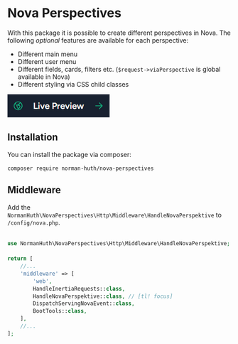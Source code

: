 # Nova Perspectives

With this package it is possible to create different perspectives in Nova. The following _optional_ features are available for each perspective:

* Different main menu
* Different user menu
* Different fields, cards, filters etc. (`$request->viaPerspective` is global available in Nova)
* Different styling via CSS child classes

[![Live Preview](https://raw.githubusercontent.com/Muetze42/Muetze42/main/files/btn-live-preview.jpg)](https://nova-demo.huth.it)


## Installation

You can install the package via composer:

```nothing
composer require norman-huth/nova-perspectives
```

## Middleware

Add the `NormanHuth\NovaPerspectives\Http\Middleware\HandleNovaPerspektive` to `/config/nova.php`. 

```php

use NormanHuth\NovaPerspectives\Http\Middleware\HandleNovaPerspektive; // [tl! focus]

return [
    //...
    'middleware' => [
        'web',
        HandleInertiaRequests::class,
        HandleNovaPerspektive::class, // [tl! focus]
        DispatchServingNovaEvent::class,
        BootTools::class,
    ],
    //...
];
```
